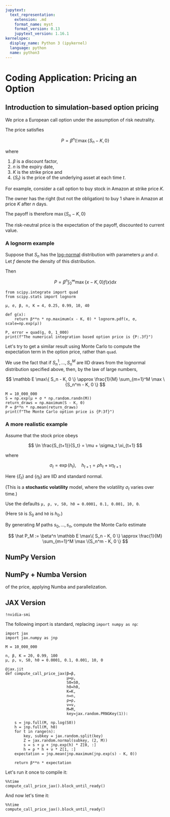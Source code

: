 ```yaml
---
jupytext:
  text_representation:
    extension: .md
    format_name: myst
    format_version: 0.13
    jupytext_version: 1.16.1
kernelspec:
  display_name: Python 3 (ipykernel)
  language: python
  name: python3
---
```


# Coding Application: Pricing an Option

## Introduction to simulation-based option pricing

We price a European call option under the assumption of risk neutrality.

The price satisfies

$$
P = \beta^n \mathbb E \max\{ S_n - K, 0 \}
$$

where

1. $\beta$ is a discount factor,
2. $n$ is the expiry date,
2. $K$ is the strike price and
3. $\{S_t\}$ is the price of the underlying asset at each time $t$.

For example, consider a call option to buy stock in Amazon at strike price $K$. 

The owner has the right (but not the obligation) to buy 1 share in Amazon at price $K$ after $n$ days.  

The payoff is therefore $\max\{S_n - K, 0\}$

The risk-neutral price is the expectation of the payoff, discounted to current value.

### A lognorm example

Suppose that $S_n$ has the [log-normal](https://en.wikipedia.org/wiki/Log-normal_distribution) distribution with parameters $\mu$ and $\sigma$.  Let $f$ denote the density of this distribution.  

Then

$$
    P = \beta^n \int_0^\infty \max\{x - K, 0\} f(x) dx
$$


```{code-cell} ipython3
from scipy.integrate import quad
from scipy.stats import lognorm

μ, σ, β, n, K = 4, 0.25, 0.99, 10, 40

def g(x):
    return β**n * np.maximum(x - K, 0) * lognorm.pdf(x, σ, scale=np.exp(μ))

P, error = quad(g, 0, 1_000)
print(f"The numerical integration based option price is {P:.3f}")
```

Let's try to get a similar result using Monte Carlo to compute the expectation term in the option price, rather than `quad`.

We use the fact that if $S_n^1, \ldots, S_n^M$ are IID draws from the lognormal distribution specified above, then, by the law of
large numbers,

$$ 
    \mathbb E \max\{ S_n - K, 0 \} 
    \approx
    \frac{1}{M} \sum_{m=1}^M \max \{S_n^m - K, 0 \}
$$
    

```{code-cell} ipython3
M = 10_000_000
S = np.exp(μ + σ * np.random.randn(M))
return_draws = np.maximum(S - K, 0)
P = β**n * np.mean(return_draws) 
print(f"The Monte Carlo option price is {P:3f}")
```

### A more realistic example

Assume that the stock price obeys 

$$ 
\ln \frac{S_{t+1}}{S_t} = \mu + \sigma_t \xi_{t+1}
$$

where 

$$ 
    \sigma_t = \exp(h_t), 
    \quad
        h_{t+1} = \rho h_t + \nu \eta_{t+1}
$$

Here $\{\xi_t\}$ and $\{\eta_t\}$ are IID and standard normal.

(This is a **stochastic volatility** model, where the volatility $\sigma_t$
varies over time.)

Use the defaults `μ, ρ, ν, S0, h0 = 0.0001, 0.1, 0.001, 10, 0`.

(Here `S0` is $S_0$ and `h0` is $h_0$.)

By generating $M$ paths $s_0, \ldots, s_n$, compute the Monte Carlo estimate 

$$
    \hat P_M 
    := \beta^n \mathbb E \max\{ S_n - K, 0 \} 
    \approx
    \frac{1}{M} \sum_{m=1}^M \max \{S_n^m - K, 0 \}
$$
    



## NumPy Version



## NumPy + Numba Version


of the price, applying Numba and parallelization.




## JAX Version

```{code-cell} ipython3
!nvidia-smi
```
The following import is standard, replacing `import numpy as np`:


```{code-cell} ipython3
import jax
import jax.numpy as jnp
```



```{code-cell} ipython3
M = 10_000_000

n, β, K = 20, 0.99, 100
μ, ρ, ν, S0, h0 = 0.0001, 0.1, 0.001, 10, 0

@jax.jit
def compute_call_price_jax(β=β,
                           μ=μ,
                           S0=S0,
                           h0=h0,
                           K=K,
                           n=n,
                           ρ=ρ,
                           ν=ν,
                           M=M,
                           key=jax.random.PRNGKey(1)):

    s = jnp.full(M, np.log(S0))
    h = jnp.full(M, h0)
    for t in range(n):
        key, subkey = jax.random.split(key)
        Z = jax.random.normal(subkey, (2, M))
        s = s + μ + jnp.exp(h) * Z[0, :]
        h = ρ * h + ν * Z[1, :]
    expectation = jnp.mean(jnp.maximum(jnp.exp(s) - K, 0))
        
    return β**n * expectation
```

Let's run it once to compile it:

```{code-cell} ipython3
%%time 
compute_call_price_jax().block_until_ready()
```

And now let's time it:

```{code-cell} ipython3
%%time 
compute_call_price_jax().block_until_ready()
```

```{solution-end}
```
